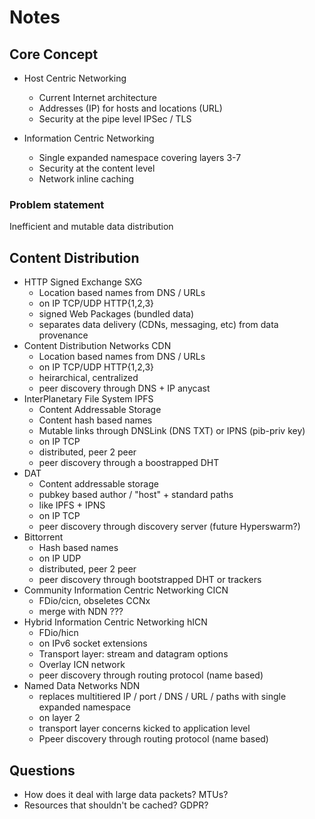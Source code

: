 # Notes

## Core Concept

- Host Centric Networking

  - Current Internet architecture
  - Addresses (IP) for hosts and locations (URL)
  - Security at the pipe level IPSec / TLS

- Information Centric Networking

  - Single expanded namespace covering layers 3-7
  - Security at the content level
  - Network inline caching

### Problem statement

Inefficient and mutable data distribution

## Content Distribution

- HTTP Signed Exchange SXG
  - Location based names from DNS / URLs
  - on IP TCP/UDP HTTP{1,2,3}
  - signed Web Packages (bundled data)
  - separates data delivery (CDNs, messaging, etc) from data provenance
- Content Distribution Networks CDN
  - Location based names from DNS / URLs
  - on IP TCP/UDP HTTP{1,2,3}
  - heirarchical, centralized
  - peer discovery through DNS + IP anycast
- InterPlanetary File System IPFS
  - Content Addressable Storage
  - Content hash based names
  - Mutable links through DNSLink (DNS TXT) or IPNS (pib-priv key)
  - on IP TCP
  - distributed, peer 2 peer
  - peer discovery through a boostrapped DHT
- DAT
  - Content addressable storage
  - pubkey based author / "host" + standard paths
  - like IPFS + IPNS
  - on IP TCP
  - peer discovery through discovery server (future Hyperswarm?)
- Bittorrent
  - Hash based names
  - on IP UDP
  - distributed, peer 2 peer
  - peer discovery through bootstrapped DHT or trackers
- Community Information Centric Networking CICN
  - FDio/cicn, obseletes CCNx
  - merge with NDN ???
- Hybrid Information Centric Networking hICN
  - FDio/hicn
  - on IPv6 socket extensions
  - Transport layer: stream and datagram options
  - Overlay ICN network
  - peer discovery through routing protocol (name based)
- Named Data Networks NDN
  - replaces multitiered IP / port / DNS / URL / paths with single expanded namespace
  - on layer 2
  - transport layer concerns kicked to application level
  - Ppeer discovery through routing protocol (name based)

## Questions

- How does it deal with large data packets? MTUs?
- Resources that shouldn't be cached? GDPR?
